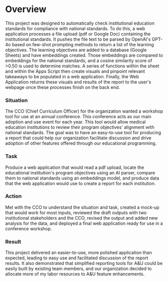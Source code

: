 # Overview
This project was designed to automatically check institutional education standards for compliance with national standards.  To do this, a web application processes a file upload (pdf or Google Doc) containing the institutional standards.  It pushes the file text to be parsed by OpenAI's GPT-4o based on few-shot prompting methods to return a list of the learning objectives.  The learning objectives are added to a database (Google Sheets) and have embeddings created.  Those embeddings are compared to embeddings for the national standards, and a cosine similarity score of >0.50 is used to determine matches.  A series of functions within the sheet and within the Apps Script then create visuals and pinpoint relevant takeaways to be populated in a web application.  Finally, the Web Application returns these visuals and results of the report to the user's webpage once these processes finish on the back end.

### Situation
The CCO (Chief Curriculum Officer) for the organization wanted a workshop tool for use at an annual conference.  This conference acts as our main adoption and use event for each year.  This tool would allow medical education institutions to review their program objectives' alignment with national standards.  The goal was to have an easy-to-use tool for producing a report that could help our organization facilitate discussion and drive adoption of other features offered through our educational programming.

### Task
Produce a web application that would read a pdf upload, locate the educational institution's program objectives using an AI parser, compare them to national standards using an embeddings model, and produce data that the web application would use to create a report for each institution.

### Action
Met with the CCO to understand the situation and task, created a mock-up that would work for most inputs, reviewed the draft outputs with two institutional stakeholders and the CCO, revised the output and added new analysis for the data, and deployed a final web application ready for use in a conference workshop.

### Result
This project delivered an easier-to-use, more polished application than expected, leading to easy use and facilitated discussion of the report results.  It also demonstrated that simplified reporting tools for A&U could be easily built by existing team members, and our organization decided to allocate more of my labor resources to A&U feature enhancements.
